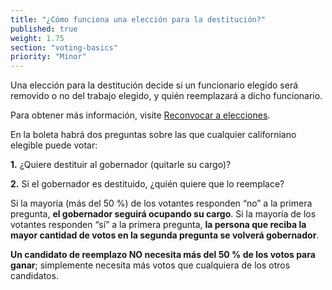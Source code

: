 ```yaml
---
title: "¿Cómo funciona una elección para la destitución?"
published: true
weight: 1.75
section: "voting-basics"
priority: "Minor"
---
```

Una elección para la destitución decide si un funcionario elegido será removido o no del trabajo elegido, y quién reemplazará a dicho funcionario.  

Para obtener más información, visite [Reconvocar a elecciones](https://www.sos.ca.gov/elections/recalls/current-recall-efforts/newsom-recall-faqs).   

En la boleta habrá dos preguntas sobre las que cualquier californiano elegible puede votar: 

**1.** ¿Quiere destituir al gobernador (quitarle su cargo)?

**2.** Si el gobernador es destituido, ¿quién quiere que lo reemplace?

Si la mayoría (más del 50 %) de los votantes responden “no” a la primera pregunta, **el gobernador seguirá ocupando su cargo**. Si la mayoría de los votantes responden “sí” a la primera pregunta, **la persona que reciba la mayor cantidad de votos en la segunda pregunta se volverá gobernador**.

**Un candidato de reemplazo NO necesita más del 50 % de los votos para ganar**; simplemente necesita más votos que cualquiera de los otros candidatos.